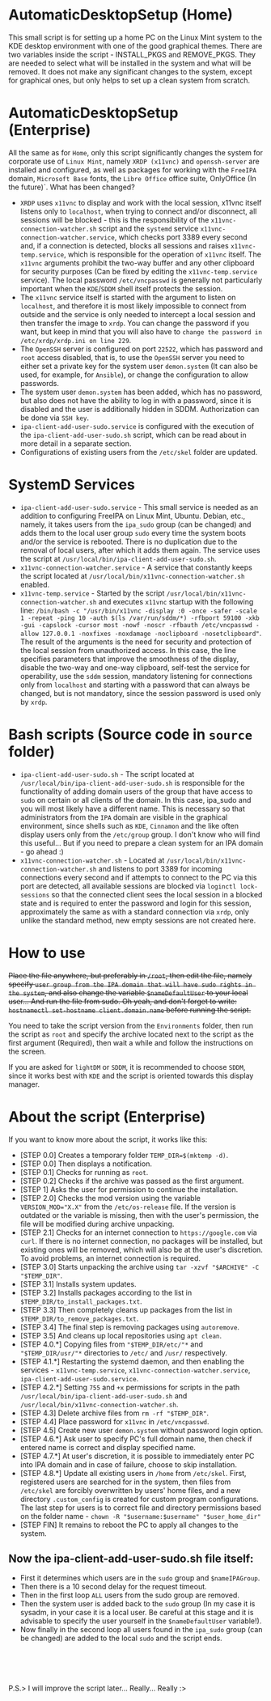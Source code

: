 # AutomaticDesktopSetup (Home)
This small script is for setting up a home PC on the Linux Mint system to the KDE desktop environment with one of the good graphical themes. There are two variables inside the script - INSTALL_PKGS and REMOVE_PKGS. They are needed to select what will be installed in the system and what will be removed. It does not make any significant changes to the system, except for graphical ones, but only helps to set up a clean system from scratch.

# AutomaticDesktopSetup (Enterprise)
All the same as for `Home`, only this script significantly changes the system for corporate use of `Linux Mint`, namely `XRDP (x11vnc)` and `openssh-server` are installed and configured, as well as packages for working with the `FreeIPA` domain, `Microsoft Base` fonts, the `Libre Office` office suite, OnlyOffice (In the future)`.
What has been changed?
* `XRDP` uses `x11vnc` to display and work with the local session, x11vnc itself listens only to `localhost`, when trying to connect and/or disconnect, all sessions will be blocked - this is the responsibility of the `x11vnc-connection-watcher.sh` script and the `systemd` service `x11vnc-connection-watcher.service`, which checks port 3389 every second and, if a connection is detected, blocks all sessions and raises `x11vnc-temp.service`, which is responsible for the operation of `x11vnc` itself. The `x11vnc` arguments prohibit the two-way buffer and any other clipboard for security purposes (Can be fixed by editing the `x11vnc-temp.service` service). The local password `/etc/vncpasswd` is generally not particularly important when the `KDE`/`SDDM` shell itself protects the session. 
* The `x11vnc` service itself is started with the argument to listen on `localhost`, and therefore it is most likely impossible to connect from outside and the service is only needed to intercept a local session and then transfer the image to `xrdp`. You can change the password if you want, but keep in mind that you will also have to `change the password in /etc/xrdp/xrdp.ini on line 229`.
* The `OpenSSH` server is configured on port `22522`, which has password and `root` access disabled, that is, to use the `OpenSSH` server you need to either set a private key for the system user `demon.system` (It can also be used, for example, for `Ansible`), or change the configuration to allow passwords.
* The system user `demon.system` has been added, which has no password, but also does not have the ability to log in with a password, since it is disabled and the user is additionally hidden in SDDM. Authorization can be done via `SSH key`.
* `ipa-client-add-user-sudo.service` is configured with the execution of the `ipa-client-add-user-sudo.sh` script, which can be read about in more detail in a separate section.
* Configurations of existing users from the `/etc/skel` folder are updated.

# SystemD Services
* `ipa-client-add-user-sudo.service` - This small service is needed as an addition to configuring FreeIPA on Linux Mint, Ubuntu. Debian, etc., namely, it takes users from the `ipa_sudo` group (can be changed) and adds them to the local user group `sudo` every time the system boots and/or the service is rebooted. There is no duplication due to the removal of local users, after which it adds them again. The service uses the script at `/usr/local/bin/ipa-client-add-user-sudo.sh`.
* `x11vnc-connection-watcher.service` - A service that constantly keeps the script located at `/usr/local/bin/x11vnc-connection-watcher.sh` enabled.
* `x11vnc-temp.service` - Started by the script `/usr/local/bin/x11vnc-connection-watcher.sh` and executes `x11vnc` startup with the following line: `/bin/bash -c "/usr/bin/x11vnc -display :0 -once -safer -scale 1 -repeat -ping 10 -auth $(ls /var/run/sddm/*) -rfbport 59100 -xkb -gui -capslock -cursor most -nowf -noscr -rfbauth /etc/vncpasswd -allow 127.0.0.1 -noxfixes -noxdamage -noclipboard -nosetclipboard"`. The result of the arguments is the need for security and protection of the local session from unauthorized access. In this case, the line specifies parameters that improve the smoothness of the display, disable the two-way and one-way clipboard, self-test the service for operability, use the `sddm` session, mandatory listening for connections only from `localhost` and starting with a password that can always be changed, but is not mandatory, since the session password is used only by `xrdp`.

# Bash scripts (Source code in `source` folder)
* `ipa-client-add-user-sudo.sh` - The script located at `/usr/local/bin/ipa-client-add-user-sudo.sh` is responsible for the functionality of adding domain users of the group that have access to `sudo` on certain or all clients of the domain. In this case, ipa_sudo and you will most likely have a different name. This is necessary so that administrators from the `IPA` domain are visible in the graphical environment, since shells such as `KDE`, `Cinnamon` and the like often display users only from the `/etc/group` group. I don't know who will find this useful... But if you need to prepare a clean system for an IPA domain - go ahead :)
* `x11vnc-connection-watcher.sh` - Located at `/usr/local/bin/x11vnc-connection-watcher.sh` and listens to port 3389 for incoming connections every second and if attempts to connect to the PC via this port are detected, all available sessions are blocked via `loginctl lock-sessions` so that the connected client sees the local session in a blocked state and is required to enter the password and login for this session, approximately the same as with a standard connection via `xrdp`, only unlike the standard method, new empty sessions are not created here.

# How to use
~~Place the file anywhere, but preferably in `/root`, then edit the file, namely specify `user group from the IPA domain that will have sudo rights in the system`, and also change the variable `$nameDefaultUser` to your local user... And run the file from sudo.
Oh yeah, and don't forget to write: `hostnamectl set-hostname client.domain.name` before running the script.~~

You need to take the script version from the `Environments` folder, then run the script as `root` and specify the archive located next to the script as the first argument (Required), then wait a while and follow the instructions on the screen.

If you are asked for `lightDM` or `SDDM`, it is recommended to choose `SDDM`, since it works best with `KDE` and the script is oriented towards this display manager.

# About the script (Enterprise)
If you want to know more about the script, it works like this: </br>
- [STEP 0.0] Creates a temporary folder `TEMP_DIR=$(mktemp -d)`.
- [STEP 0.0] Then displays a notification.
- [STEP 0.1] Checks for running as `root`.
- [STEP 0.2] Checks if the archive was passed as the first argument.
- [STEP 1] Asks the user for permission to continue the installation.
- [STEP 2.0] Checks the mod version using the variable `VERSION_MOD="X.X"` from the `/etc/os-release` file. If the version is outdated or the variable is missing, then with the user's permission, the file will be modified during archive unpacking.
- [STEP 2.1] Checks for an internet connection to `https://google.com` via `curl`. If there is no internet connection, no packages will be installed, but existing ones will be removed, which will also be at the user's discretion. To avoid problems, an internet connection is required.
- [STEP 3.0] Starts unpacking the archive using `tar -xzvf "$ARCHIVE" -C "$TEMP_DIR"`.
- [STEP 3.1] Installs system updates.
- [STEP 3.2] Installs packages according to the list in `$TEMP_DIR/to_install_packages.txt`.
- [STEP 3.3] Then completely cleans up packages from the list in `$TEMP_DIR/to_remove_packages.txt`.
- [STEP 3.4] The final step is removing packages using `autoremove`.
- [STEP 3.5] And cleans up local repositories using `apt clean`.
- [STEP 4.0.*] Copying files from `"$TEMP_DIR/etc/"*` and `"$TEMP_DIR/usr/"*` directories to `/etc/` and `/usr/` respectively.
- [STEP 4.1.*] Restarting the systemd daemon, and then enabling the services - `x11vnc-temp.service`, `x11vnc-connection-watcher.service`, `ipa-client-add-user-sudo.service`.
- [STEP 4.2.*] Setting `755` and `+x` permissions for scripts in the path `/usr/local/bin/ipa-client-add-user-sudo.sh` and `/usr/local/bin/x11vnc-connection-watcher.sh`.
- [STEP 4.3] Delete archive files from `rm -rf "$TEMP_DIR"`.
- [STEP 4.4] Place password for `x11vnc` in `/etc/vncpasswd`.
- [STEP 4.5] Create new user `demon.system` without password login option.
- [STEP 4.6.*] Ask user to specify PC's full domain name, then check if entered name is correct and display specified name.
- [STEP 4.7.*] At user's discretion, it is possible to immediately enter PC into IPA domain and in case of failure, choose to skip installation.
- [STEP 4.8.*] Update all existing users in `/home` from `/etc/skel`. First, registered users are searched for in the system, then files from `/etc/skel` are forcibly overwritten by users' home files, and a new directory `.custom_config` is created for custom program configurations. The last step for users is to correct file and directory permissions based on the folder name - `chown -R "$username:$username" "$user_home_dir"` 
- [STEP FIN] It remains to reboot the PC to apply all changes to the system.


## Now the ipa-client-add-user-sudo.sh file itself:
- First it determines which users are in the `sudo` group and `$nameIPAGroup`.
- Then there is a 10 second delay for the request timeout.
- Then in the first loop `ALL` users from the sudo group are removed.
- Then the system user is added back to the `sudo` group (In my case it is sysadm, in your case it is a local user. Be careful at this stage and it is advisable to specify the user yourself in the `$nameDefaultUser` variable!).
- Now finally in the second loop all users found in the `ipa_sudo` group (can be changed) are added to the local `sudo` and the script ends.
</br>
</br>
</br>
</br>
P.S.> I will improve the script later... Really... Really :>
